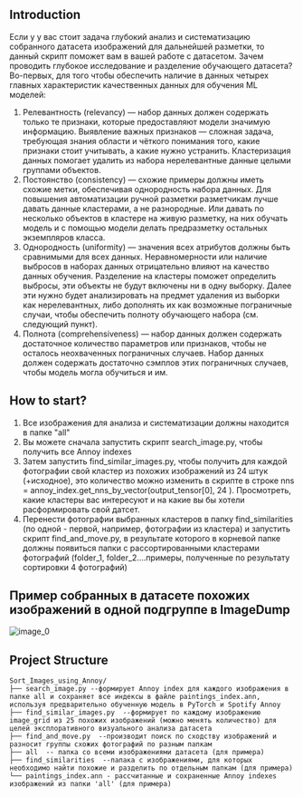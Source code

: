 
## Introduction

Если у у вас стоит задача глубокий анализ и систематизацию собранного датасета изображений для дальнейшей разметки, то данный скрипт поможет вам в вашей работе с датасетом.
Зачем проводить глубокое исследование и разделение обучающего датасета?
Во-первых, для того чтобы обеспечить наличие в данных четырех главных характеристик качественных данных для обучения ML моделей:
1.	Релевантность (relevancy) — набор данных должен содержать только те признаки, которые предоставляют модели значимую информацию. Выявление важных признаков — сложная задача, требующая знания области и чёткого понимания того, какие признаки стоит учитывать, а какие нужно устранить. Кластеризация данных помогает удалить из набора нерелевантные данные целыми группами объектов.
2.	Постоянство (consistency) — схожие примеры должны иметь схожие метки, обеспечивая однородность набора данных. Для повышения автоматизации ручной разметки разметчикам лучше давать данные кластерами, а не разнородные. Или давать по несколько объектов в кластере на живую разметку, на них обучать модель и с помощью модели делать предразметку остальных экземпляров класса.
3.	Однородность (uniformity) — значения всех атрибутов должны быть сравнимыми для всех данных. Неравномерности или наличие выбросов в наборах данных отрицательно влияют на качество данных обучения. Разделение на кластеры поможет определить выбросы, эти объекты не будут включены ни в одну выборку. Далее эти нужно будет анализировать на предмет удаления из выборки как нерелевантных, либо дополнять их как возможные пограничные случаи, чтобы обеспечить полноту обучающего набора (см. следующий пункт).
4.	Полнота (comprehensiveness) — набор данных должен содержать достаточное количество параметров или признаков, чтобы не осталось неохваченных пограничных случаев. Набор данных должен содержать достаточно сэмплов этих пограничных случаев, чтобы модель могла обучиться и им.

## How to start?
1. Все изображения для анализа и систематизации должны находится в папке "all"
2. Вы можете сначала запустить скрипт search_image.py, чтобы получить все Annoy indexes
3. Затем запустить find_similar_images.py, чтобы получить для каждой фотографии свой кластер из похожих изображений из 24 штук (+исходное), это количество можно изменить в скрипте в строке nns = annoy_index.get_nns_by_vector(output_tensor[0], 24 ). Просмотреть, какие кластеры вас интересуют и на какие вы бы хотели расформировать свой датсет.
4. Перенести фотографии выбранных кластеров в папку find_similarities (по одной - первой, например, фотографии из кластера) и запустить скрипт find_and_move.py, в результате которого в корневой папке должны появиться папки с рассортированными кластерами фотографий (folder_1, folder_2....примеры, полученные по результату сортировки 4 фотографий)

## Пример собранных в датасете похожих изображений в одной подгруппе в ImageDump
![image_0](https://github.com/HelenKris/Sort_Images_using_Annoy/assets/128362457/bd038bfa-1fda-4fdf-ae65-6475befb1fd2)

## Project Structure
```
Sort_Images_using_Annoy/
├── search_image.py --формирует Annoy index для каждого изображения в папке all и сохраняет все индексы в файле paintings_index.ann, используя предварительно обученную модель в PyTorch и Spotify Annoy
├── find_similar_images.py  --формирует по каждому изображению image_grid из 25 похожих изображений (можно менять количество) для целей эксплоративного визуального анализа датасета
├── find_and_move.py  --производит поиск по сходству изображений и разносит группы схожих фотографий по разным папкам
├── all  -- папка со всеми изображениями датасета (для примера)
├── find_similarities  --папака с изображениями, для которых необходимо найти похожие и разделить по отдельным папкам (для примера)
└── paintings_index.ann - рассчитанные и сохраненные Annoy indexes изображений из папки 'all' (для примера)
